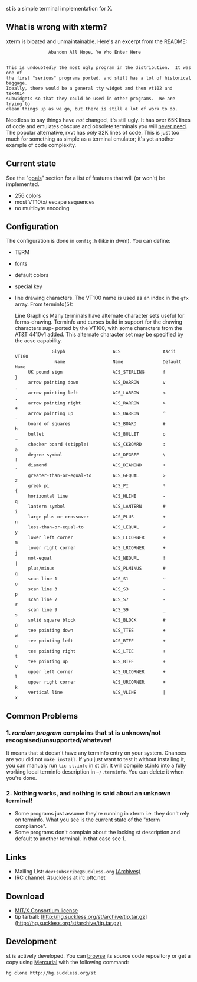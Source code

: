 st is a simple terminal implementation for X.

What is wrong with xterm?
-------------------------
xterm is bloated and unmaintainable. Here's an excerpt from the README:

					Abandon All Hope, Ye Who Enter Here
		
		
	This is undoubtedly the most ugly program in the distribution.	It was one of
	the first "serious" programs ported, and still has a lot of historical baggage.
	Ideally, there would be a general tty widget and then vt102 and tek4014 
	subwidgets so that they could be used in other programs.  We are trying to 
	clean things up as we go, but there is still a lot of work to do.

Needless to say things have *not* changed, it's still ugly.
It has over 65K lines of code and emulates obscure and obsolete terminals 
you will [never need](http://www.science.uva.nl/museum/tek4014.html). 
The popular alternative, rxvt has *only* 32K lines of code. This is just
too much for something as simple as a terminal emulator; it's yet another
example of code complexity.

Current state
-------------
See the "[goals](http://st.suckless.org/goals)" section for a list of features that will (or won't) be implemented.

* 256 colors
* most VT10/x/ escape sequences
* no multibyte encoding

Configuration
-------------

The configuration is done in `config.h` (like in dwm). You can define:

* TERM
* fonts
* default colors
* special key
* line drawing characters. The VT100 name is used as an index in the `gfx` array. From terminfo(5):


	Line Graphics
	       Many  terminals have alternate character sets useful for forms-drawing.
	       Terminfo and curses build in support for the  drawing  characters  sup-
	       ported  by  the VT100, with some characters from the AT&T 4410v1 added.
	       This alternate character set may be specified by the acsc capability.
	
	
	                Glyph                  ACS                Ascii          VT100
	                 Name                  Name               Default        Name
	       UK pound sign                   ACS_STERLING       f              }
	       arrow pointing down             ACS_DARROW         v              .
	       arrow pointing left             ACS_LARROW         <              ,
	       arrow pointing right            ACS_RARROW         >              +
	       arrow pointing up               ACS_UARROW         ^              -
	       board of squares                ACS_BOARD          #              h
	       bullet                          ACS_BULLET         o              ~
	       checker board (stipple)         ACS_CKBOARD        :              a
	       degree symbol                   ACS_DEGREE         \              f
	       diamond                         ACS_DIAMOND        +              `
	       greater-than-or-equal-to        ACS_GEQUAL         >              z
	       greek pi                        ACS_PI             *              {
	       horizontal line                 ACS_HLINE          -              q
	       lantern symbol                  ACS_LANTERN        #              i
	       large plus or crossover         ACS_PLUS           +              n
	       less-than-or-equal-to           ACS_LEQUAL         <              y
	       lower left corner               ACS_LLCORNER       +              m
	       lower right corner              ACS_LRCORNER       +              j
	       not-equal                       ACS_NEQUAL         !              |
	       plus/minus                      ACS_PLMINUS        #              g
	       scan line 1                     ACS_S1             ~              o
	       scan line 3                     ACS_S3             -              p
	       scan line 7                     ACS_S7             -              r
	       scan line 9                     ACS_S9             _              s
	       solid square block              ACS_BLOCK          #              0
	       tee pointing down               ACS_TTEE           +              w
	       tee pointing left               ACS_RTEE           +              u
	       tee pointing right              ACS_LTEE           +              t
	       tee pointing up                 ACS_BTEE           +              v
	       upper left corner               ACS_ULCORNER       +              l
	       upper right corner              ACS_URCORNER       +              k
	       vertical line                   ACS_VLINE          |              x


Common Problems
---------------

### 1. *random program* complains that st is unknown/not recognised/unsupported/whatever!
It means that st doesn't have any terminfo entry on your
system. Chances are you did not `make install`.  If you just want to
test it without installing it, you can manualy run `tic st.info` in st
dir. It will compile st.info into a fully working local terminfo
description in `~/.terminfo`. You can delete it when you're done.

### 2. Nothing works, and nothing is said about an unknown terminal!
* Some programs just assume they're running in xterm i.e. they don't rely on terminfo. What you see is the current state of the "xterm compliance".
* Some programs don't complain about the lacking st description and default to another terminal. In that case see 1.

Links
-----
* Mailing List: `dev+subscribe@suckless.org` [(Archives)](http://lists.suckless.org/dev)
* IRC channel: #suckless at irc.oftc.net

Download
--------
* [MIT/X Consortium license](http://hg.suckless.org/st/raw-file/tip/LICENSE)
* tip tarball: [http://hg.suckless.org/st/archive/tip.tar.gz](http://hg.suckless.org/st/archive/tip.tar.gz)

Development
-----------
st is actively developed. You can [browse](http://hg.suckless.org/st) its source code repository or get a copy using [Mercurial](http://www.selenic.com/mercurial/) with the following command:

	hg clone http://hg.suckless.org/st
